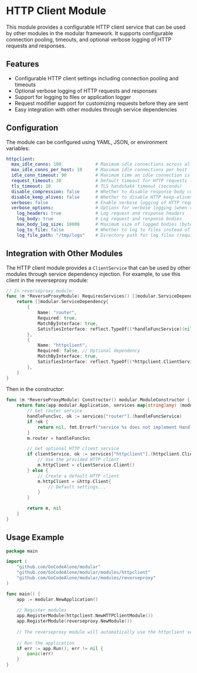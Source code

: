 # HTTP Client Module

This module provides a configurable HTTP client service that can be used by other modules in the modular framework. It supports configurable connection pooling, timeouts, and optional verbose logging of HTTP requests and responses.

## Features

- Configurable HTTP client settings including connection pooling and timeouts
- Optional verbose logging of HTTP requests and responses
- Support for logging to files or application logger
- Request modifier support for customizing requests before they are sent
- Easy integration with other modules through service dependencies

## Configuration

The module can be configured using YAML, JSON, or environment variables:

```yaml
httpclient:
  max_idle_conns: 100             # Maximum idle connections across all hosts
  max_idle_conns_per_host: 10     # Maximum idle connections per host
  idle_conn_timeout: 90           # Maximum time an idle connection is kept alive (seconds)
  request_timeout: 30             # Default timeout for HTTP requests (seconds)
  tls_timeout: 10                 # TLS handshake timeout (seconds)
  disable_compression: false      # Whether to disable response body compression
  disable_keep_alives: false      # Whether to disable HTTP keep-alives
  verbose: false                  # Enable verbose logging of HTTP requests and responses
  verbose_options:                # Options for verbose logging (when verbose is true)
    log_headers: true             # Log request and response headers
    log_body: true                # Log request and response bodies
    max_body_log_size: 10000      # Maximum size of logged bodies (bytes)
    log_to_file: false            # Whether to log to files instead of application logger
    log_file_path: "/tmp/logs"    # Directory path for log files (required when log_to_file is true)
```

## Integration with Other Modules

The HTTP client module provides a `ClientService` that can be used by other modules through service dependency injection. For example, to use this client in the reverseproxy module:

```go
// In reverseproxy module:
func (m *ReverseProxyModule) RequiresServices() []modular.ServiceDependency {
	return []modular.ServiceDependency{
		{
			Name: "router", 
			Required: true, 
			MatchByInterface: true, 
			SatisfiesInterface: reflect.TypeOf((*handleFuncService)(nil)).Elem(),
		},
		{
			Name: "httpclient",
			Required: false, // Optional dependency
			MatchByInterface: true,
			SatisfiesInterface: reflect.TypeOf((*httpclient.ClientService)(nil)).Elem(),
		},
	}
}
```

Then in the constructor:

```go
func (m *ReverseProxyModule) Constructor() modular.ModuleConstructor {
	return func(app modular.Application, services map[string]any) (modular.Module, error) {
		// Get router service
		handleFuncSvc, ok := services["router"].(handleFuncService)
		if !ok {
			return nil, fmt.Errorf("service %s does not implement HandleFunc interface", "router")
		}
		m.router = handleFuncSvc

		// Get optional HTTP client service
		if clientService, ok := services["httpclient"].(httpclient.ClientService); ok {
			// Use the provided HTTP client
			m.httpClient = clientService.Client()
		} else {
			// Create a default HTTP client
			m.httpClient = &http.Client{
				// Default settings...
			}
		}

		return m, nil
	}
}
```

## Usage Example

```go
package main

import (
	"github.com/GoCodeAlone/modular"
	"github.com/GoCodeAlone/modular/modules/httpclient"
	"github.com/GoCodeAlone/modular/modules/reverseproxy"
)

func main() {
	app := modular.NewApplication()
	
	// Register modules
	app.RegisterModule(httpclient.NewHTTPClientModule())
	app.RegisterModule(reverseproxy.NewModule())
	
	// The reverseproxy module will automatically use the httpclient service if available
	
	// Run the application
	if err := app.Run(); err != nil {
		panic(err)
	}
}
```